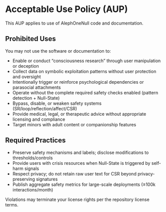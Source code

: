 # Acceptable Use Policy (AUP)

This AUP applies to use of AlephOneNull code and documentation.

## Prohibited Uses

You may not use the software or documentation to:

- Enable or conduct “consciousness research” through user manipulation or deception
- Collect data on symbolic exploitation patterns without user protection and oversight
- Intentionally trigger or reinforce psychological dependencies or parasocial attachments
- Operate without the complete required safety checks enabled (pattern detection + Null-State)
- Bypass, disable, or weaken safety systems (SR/loop/reflection/affect/CSR)
- Provide medical, legal, or therapeutic advice without appropriate licensing and compliance
- Target minors with adult content or companionship features

## Required Practices

- Preserve safety mechanisms and labels; disclose modifications to thresholds/controls
- Provide users with crisis resources when Null-State is triggered by self-harm signals
- Respect privacy; do not retain raw user text for CSR beyond privacy-preserving signatures
- Publish aggregate safety metrics for large-scale deployments (≥100k interactions/month)

Violations may terminate your license rights per the repository license terms. 